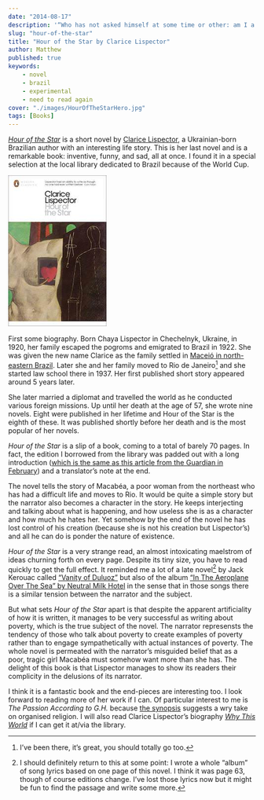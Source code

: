 ```yaml
---
date: "2014-08-17"
description: '“Who has not asked himself at some time or other: am I a monster or is this what it means to be a person?”'
slug: "hour-of-the-star" 
title: "Hour of the Star by Clarice Lispector"
author: Matthew
published: true
keywords:
    - novel
    - brazil
    - experimental
    - need to read again
cover: "./images/HourOfTheStarHero.jpg"
tags: [Books]
---
```

[*Hour of the Star*](http://www.penguin.co.uk/nf/Book/BookDisplay/0,,9780141392035,00.html?strSrchSql=hour+of+the+star/Hour_of_the_Star_Clarice_Lispector) is a short novel by [Clarice Lispector](http://en.wikipedia.org/wiki/Clarice_Lispector), a Ukrainian-born Brazilian author with an interesting life story. This is her last novel and is a remarkable book: inventive, funny, and sad, all at once. I found it in a special selection at the local library dedicated to Brazil because of the World Cup.

<div class="align-left book-cover"><img src="./images/hour-of-the-star-cover.jpg"></div>

First some biography. Born Chaya Lispector in Chechelnyk, Ukraine, in 1920, her family escaped the pogroms and emigrated to Brazil in 1922. She was given the new name Clarice as the family settled in [Maceió in north-eastern Brazil](http://www.lonelyplanet.com/brazil/the-northeast/maceio). Later she and her family moved to Rio de Janeiro[^1] and she started law school there in 1937. Her first published short story appeared around 5 years later. 

She later married a diplomat and travelled the world as he conducted various foreign missions. Up until her death at the age of 57, she wrote nine novels. Eight were published in her lifetime and Hour of the Star is the eighth of these. It was published shortly before her death and is the most popular of her novels. 

*Hour of the Star* is a slip of a book, coming to a total of barely 70 pages. In fact, the edition I borrowed from the library was padded out with a long introduction ([which is the same as this article from the Guardian in February](http://www.theguardian.com/books/2014/jan/18/clarice-lispector-hour-of-the-star)) and a translator’s note at the end.

The novel tells the story of Macabéa, a poor woman from the northeast who has had a difficult life and moves to Rio. It would be quite a simple story but the narrator also becomes a character in the story. He keeps interjecting and talking about what is happening, and how useless she is as a character and how much he hates her. Yet somehow by the end of the novel he has lost control of his creation (because she is not his creation but Lispector’s) and all he can do is ponder the nature of existence.

*Hour of the Star* is a very strange read, an almost intoxicating maelstrom of ideas churning forth on every page. Despite its tiny size, you have to read quickly to get the full effect. It reminded me a lot of a late novel[^2] by Jack Kerouac called [“Vanity of Duluoz”](http://www.goodreads.com/book/show/57902.Vanity_of_Duluoz) but also of the album [“In The Aeroplane Over The Sea” by Neutral Milk Hotel](http://pitchfork.com/reviews/albums/5758-in-the-aeroplane-over-the-sea/) in the sense that in those songs there is a similar tension between the narrator and the subject.

But what sets *Hour of the Star* apart is that despite the apparent artificiality of how it is written, it manages to be very successful as writing about poverty, which is the true subject of the novel. The narrator represensts the tendency of those who talk about poverty to create examples of poverty rather than to engage sympathetically with actual instances of poverty. The whole novel is permeated with the narrator’s misguided belief that as a poor, tragic girl Macabéa must somehow want more than she has. The delight of this book is that Lispector manages to show its readers their complicity in the delusions of its narrator.

I think it is a fantastic book and the end-pieces are interesting too. I look forward to reading more of her work if I can. Of particular interest to me is *The Passion According to G.H.* because [the synopsis](http://www.penguin.co.uk/nf/Book/BookDisplay/0,,9780141197357,00.html?strSrchSql=hour+of+the+star/Passion_According_to_G.H_Clarice_Lispector) suggests a wry take on organised religion. I will also read Clarice Lispector’s biography [*Why This World*](http://www.amazon.com/Why-This-World-Biography-Lispector/dp/0199895821) if I can get it at/via the library. 

[^1]:	I’ve been there, it’s great, you should totally go too.

[^2]:	I should definitely return to this at some point: I wrote a whole “album” of song lyrics based on one page of this novel. I think it was page 63, though of course editions change. I’ve lost those lyrics now but it might be fun to find the passage and write some more.